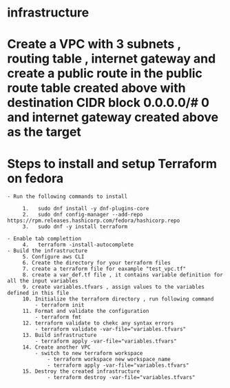 # infrastructure

# Create a VPC with 3 subnets , routing table , internet gateway and create a public route in the public route table created above with destination CIDR block 0.0.0.0/# 0 and internet gateway created above as the target

  # Steps to install and setup Terraform on fedora
     
    - Run the following commands to install 
        
         1.   sudo dnf install -y dnf-plugins-core
         2.   sudo dnf config-manager --add-repo https://rpm.releases.hashicorp.com/fedora/hashicorp.repo
         3.   sudo dnf -y install terraform

    - Enable tab complettion
         4.   terraform -install-autocomplete
    - Build the infrastructure 
         5. Configure aws CLI 
         6. Create the directory for your terraform files
         7. create a terraform file for eaxample "test_vpc.tf"
         8. create a var_def.tf file , it contains variable definition for all the input variables
         9. create variables.tfvars , assign values to the variables defined in this file
         10. Initialize the terraform directory , run following command
             - terraform init
         11. Format and validate the configuration
             - terraform fmt
         12. terraform validate to chekc any syntax errors
             - terraform validate -var-file="variables.tfvars"
         13. Build infrastructure 
             - terraform apply -var-file="variables.tfvars"
         14. Create another VPC 
             - switch to new terraform workspace
                 - terraform workspace new workspace_name
                 - terraform apply -var-file="variables.tfvars"
         15. Destroy the created infrastructure
                 - terraform destroy -var-file="variables.tfvars"
             
